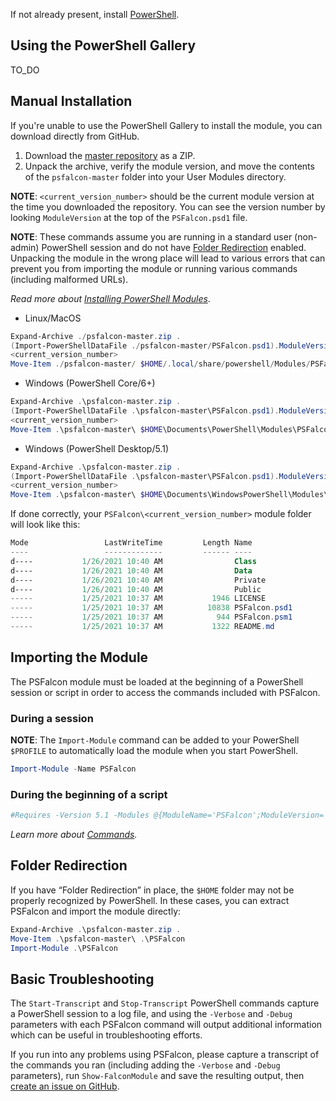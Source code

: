 If not already present, install [PowerShell](https://github.com/PowerShell/PowerShell#get-powershell).
## Using the PowerShell Gallery
TO_DO
## Manual Installation
If you're unable to use the PowerShell Gallery to install the module, you can download directly from GitHub.

1. Download the [master repository](https://github.com/CrowdStrike/psfalcon/archive/master.zip) as a ZIP.
2. Unpack the archive, verify the module version, and move the contents of the `psfalcon-master` folder into your User Modules directory.

**NOTE**: `<current_version_number>` should be the current module version at the time you downloaded the repository. You can see
the version number by looking `ModuleVersion` at the top of the `PSFalcon.psd1` file.

**NOTE**: These commands assume you are running in a standard user (non-admin) PowerShell session and do not have [Folder Redirection](https://github.com/CrowdStrike/psfalcon/wiki/Installation#folder-redirection) enabled. Unpacking the module in the wrong place will lead to various errors that can prevent you from importing the module or running various commands (including malformed URLs).

*Read more about [Installing PowerShell Modules](https://docs.microsoft.com/en-us/powershell/scripting/developer/module/installing-a-powershell-module)*.
* Linux/MacOS
```powershell
Expand-Archive ./psfalcon-master.zip .
(Import-PowerShellDataFile ./psfalcon-master/PSFalcon.psd1).ModuleVersion
<current_version_number>
Move-Item ./psfalcon-master/ $HOME/.local/share/powershell/Modules/PSFalcon/<current_version_number>/ -Force
```
* Windows (PowerShell Core/6+)
```powershell
Expand-Archive .\psfalcon-master.zip .
(Import-PowerShellDataFile .\psfalcon-master\PSFalcon.psd1).ModuleVersion
<current_version_number>
Move-Item .\psfalcon-master\ $HOME\Documents\PowerShell\Modules\PSFalcon\<current_version_number>\ -Force
```
* Windows (PowerShell Desktop/5.1)
```powershell
Expand-Archive .\psfalcon-master.zip .
(Import-PowerShellDataFile .\psfalcon-master\PSFalcon.psd1).ModuleVersion
<current_version_number>
Move-Item .\psfalcon-master\ $HOME\Documents\WindowsPowerShell\Modules\PSFalcon\<current_version_number>\ -Force
```
If done correctly, your `PSFalcon\<current_version_number>` module folder will look like this:
```powershell
Mode                 LastWriteTime         Length Name
----                 -------------         ------ ----
d----           1/26/2021 10:40 AM                Class
d----           1/26/2021 10:40 AM                Data
d----           1/26/2021 10:40 AM                Private
d----           1/26/2021 10:40 AM                Public
-----           1/25/2021 10:37 AM           1946 LICENSE
-----           1/25/2021 10:37 AM          10838 PSFalcon.psd1
-----           1/25/2021 10:37 AM            944 PSFalcon.psm1
-----           1/25/2021 10:37 AM           1322 README.md
```
## Importing the Module
The PSFalcon module must be loaded at the beginning of a PowerShell session or script in order to access the commands included with PSFalcon.
### During a session
**NOTE**: The `Import-Module` command can be added to your PowerShell `$PROFILE` to automatically load the module when you start PowerShell.
```powershell
Import-Module -Name PSFalcon
```
### During the beginning of a script
```powershell
#Requires -Version 5.1 -Modules @{ModuleName='PSFalcon';ModuleVersion='2.0.2'}
```
_Learn more about [Commands](https://github.com/CrowdStrike/psfalcon/wiki/Commands)._
## Folder Redirection
If you have “Folder Redirection” in place, the `$HOME` folder may not be properly recognized by PowerShell. In these
cases, you can extract PSFalcon and import the module directly:
```powershell
Expand-Archive .\psfalcon-master.zip .
Move-Item .\psfalcon-master\ .\PSFalcon
Import-Module .\PSFalcon
```
## Basic Troubleshooting
The `Start-Transcript` and `Stop-Transcript` PowerShell commands capture a PowerShell session to a log file, and using
the `-Verbose` and `-Debug` parameters with each PSFalcon command will output additional information which can be
useful in troubleshooting efforts.

If you run into any problems using PSFalcon, please capture a transcript of the commands you ran (including
adding the `-Verbose` and `-Debug` parameters), run `Show-FalconModule` and save the resulting
output, then [create an issue on GitHub](https://github.com/CrowdStrike/psfalcon/issues).